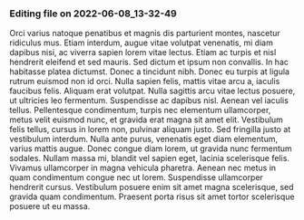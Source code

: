 

### Editing file on 2022-06-08_13-32-49

Orci varius natoque penatibus et magnis dis parturient montes, nascetur ridiculus mus. Etiam interdum, augue vitae volutpat venenatis, mi diam dapibus nisi, ac viverra sapien lorem vitae lectus. Etiam ac turpis et nisl hendrerit eleifend et sed mauris. Sed dictum et ipsum non convallis. In hac habitasse platea dictumst. Donec a tincidunt nibh. Donec eu turpis at ligula rutrum euismod non id orci. Nulla sapien felis, mattis vitae arcu a, iaculis faucibus felis. Aliquam erat volutpat. Nulla sagittis arcu vitae lectus posuere, ut ultricies leo fermentum. Suspendisse ac dapibus nisl. Aenean vel iaculis tellus. Pellentesque condimentum, turpis nec elementum ullamcorper, metus velit euismod nunc, et gravida erat magna sit amet elit.
Vestibulum felis tellus, cursus in lorem non, pulvinar aliquam justo. Sed fringilla justo at vestibulum interdum. Nulla ante purus, venenatis eget diam elementum, varius mattis augue. Donec congue diam lorem, ut gravida nunc fermentum sodales. Nullam massa mi, blandit vel sapien eget, lacinia scelerisque felis. Vivamus ullamcorper in magna vehicula pharetra. Aenean nec metus in quam condimentum congue nec ut lorem. Suspendisse ullamcorper hendrerit cursus. Vestibulum posuere enim sit amet magna scelerisque, sed gravida quam condimentum. Praesent porta risus sit amet tortor scelerisque posuere ut eu massa.


